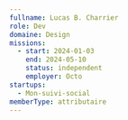 ```yaml
---
fullname: Lucas B. Charrier
role: Dev
domaine: Design
missions:
  - start: 2024-01-03
    end: 2024-05-10
    status: independent
    employer: Octo
startups:
  - Mon-suivi-social
memberType: attributaire
---
```


